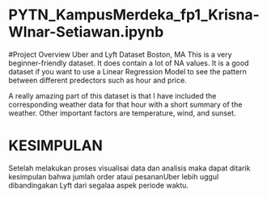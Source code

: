 # PYTN_KampusMerdeka_fp1_Krisna-WInar-Setiawan.ipynb
#Project Overview
Uber and Lyft Dataset Boston, MA
This is a very beginner-friendly dataset. It does contain a lot of NA values. It is a good dataset if you want to use a Linear Regression Model to see the pattern between different predectors such as hour and price.

A really amazing part of this dataset is that I have included the corresponding weather data for that hour with a short summary of the weather. Other important factors are temperature, wind, and sunset.

# KESIMPULAN
Setelah melakukan proses visualisai data dan analisis maka dapat ditarik kesimpulan bahwa jumlah order ataui pesananUber lebih uggul dibandingakan Lyft dari segalaa aspek periode waktu.
